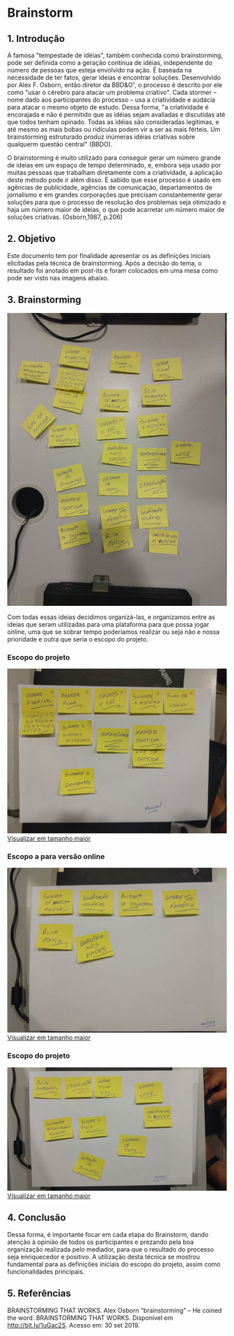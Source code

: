 # Brainstorm

## 1. Introdução

<p>A famosa "tempestade de idéias", também conhecida como brainstorming, pode ser definida como a geração contínua de idéias, independente do número de pessoas que esteja envolvido na ação. É baseada na necessidade de ter fatos, gerar ideias e encontrar soluções. Desenvolvido por Alex F. Osborn, então diretor da BBD&O¹, o processo é descrito por ele como "usar o cérebro para atacar um problema criativo". Cada stormer – nome dado aos participantes do processo – usa a criatividade e audácia para atacar o mesmo objeto de estudo. Dessa forma, "a criatividade é encorajada e não é permitido que as idéias sejam avaliadas e discutidas até que todos tenham opinado. Todas as idéias são consideradas legítimas, e até mesmo as mais bobas ou ridículas podem vir a ser as mais férteis. Um brainstorming estruturado produz inúmeras idéias criativas sobre qualquerm questão central" (BBDO).</p>
O brainstorming é muito utilizado para conseguir gerar um número grande de ideias em um espaço de tempo determinado, e, embora seja usado por muitas pessoas que trabalham diretamente com a criatividade, a aplicação deste método pode ir além disso. É sabido que esse processo é usado em agências de publicidade, agências de comunicação, departamentos de jornalismo e em grandes corporações que precisam constantemente gerar soluções para que o processo de resolução dos problemas seja otimizado e haja um número maior de ideias, o que
pode acarretar um número maior de soluções criativas. (Osborn,1987, p.206)

## 2. Objetivo
Este documento tem por finalidade apresentar os as definições iniciais elicitadas pela técnica de brainstorming. Após a decisão do tema, o resultado foi anotado em post-its e foram colocados em uma mesa como pode ser visto nas imagens abaixo.

## 3. Brainstorming

![Resultado Brainstorm ](../../img/resultado_brainstorm.jpg)

Com todas essas ideias decidimos organizá-las, e organizamos entre as ideias que seram utilizadas para uma plataforma para que possa jogar online, uma que se sobrar tempo poderiamos realizar ou seja não e nossa prioridade e outra que seria o escopo do projeto.

### Escopo do projeto

![ Escopo projeto ](../../img/escopo_projeto.jpg)
[ Visualizar em tamanho maior ](../../img/escopo_projeto.jpg)

### Escopo a para versão online

![ Escopo projeto ](../../img/escopo_projeto_online.jpg)
[ Visualizar em tamanho maior ](../../img/escopo_projeto_online.jpg)

### Escopo do projeto

![ Escopo projeto ](../../img/ecopo_outros.jpg)
[ Visualizar em tamanho maior ](../../img/ecopo_outros.jpg)

## 4. Conclusão

Dessa forma, é importante focar em cada etapa do Brainstorm, dando atenção à opinião de todos os participantes e prezando pela boa organização realizada pelo mediador, para que o resultado do processo seja enriquecedor e positivo. A utilização desta técnica se mostrou fundamental para as definições iniciais do escopo do projeto, assim como funcionalidades principais.

## 5. Referências
BRAINSTORMING THAT WORKS. Alex Osborn “brainstorming” – He coined the word. BRAINSTORMING THAT WORKS. Disponível em <http://bit.ly/1uGac2S>. Acesso em: 30 set 2019.
